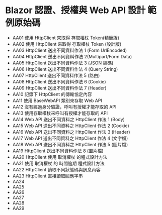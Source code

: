 # Blazor 認證、授權與 Web API 設計 範例原始碼

* AA01 使用 HttpClient 來取得 存取權杖 Token(精簡版)
* AA02 使用 HttpClient 來取得 存取權杖 Token (設計版)
* AA03 HttpClient 送出不同資料作法 1 (Form UrlEncoded)
* AA04 HttpClient 送出不同資料作法 2(Multipart/Form Data)
* AA05 HttpClient 送出不同資料作法 3 (JSON 編碼)
* AA06 HttpClient 送出不同資料作法 4 (Query String)
* AA07 HttpClient 送出不同資料作法 5 (路由)
* AA08 HttpClient 送出不同資料作法 6 (Cookie)
* AA09 HttpClient 送出不同資料作法 7 (Header)
* AA10 記錄下 HttpClient 的傳輸協定內容
* AA11 使用 BaseWebAPI 類別來存取 Web API
* AA12 沒有經過身分驗證，呼叫有授權才能存取的 API
* AA13 使用存取權杖來呼叫有授權才能存取的 API
* AA14 Web API 送出不同資料之 HttpClient 作法 1 (Body)
* AA15 Web API 送出不同資料之 HttpClient 作法 2 (Cookie)
* AA16 Web API 送出不同資料之 HttpClient 作法 3 (Header)
* AA17 Web API 送出不同資料之 HttpClient 作法 4 (文字檔)
* AA18 Web API 送出不同資料之 HttpClient 作法 5 (圖片檔)
* AA19 HttpClient 送出不同資料作法 8 (圖片檔)
* AA20 HttpClient 使用 取消權杖 的程式設計方法
* AA21 使用 取消權杖 的 時間逾期 程式設計方法
* AA22 HttpClient 讀取不同狀態碼與訊息內容
* AA23 HttpClient 直接讀取回應字串
* AA24 
* AA25 
* AA26 
* AA27 
* AA28 
* AA29 

